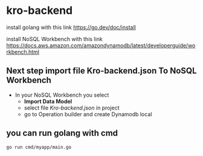 # kro-backend

install golang with this link 
https://go.dev/doc/install

install NoSQL Workbench with this link 
https://docs.aws.amazon.com/amazondynamodb/latest/developerguide/workbench.html

## Next step import file Kro-backend.json To NoSQL Workbench
- In your NoSQL Workbench you select
  - **Import Data Model**
  - select file *Kro-backend.json* in project
  - go to Operation builder and create Dynamodb local


## you can run golang with cmd
```
go run cmd/myapp/main.go
```
